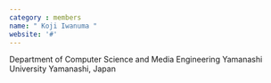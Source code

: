 ```yaml
---
category : members
name: " Koji Iwanuma " 
website: '#'
---
```

Department of Computer Science and Media Engineering
Yamanashi University
Yamanashi, Japan

